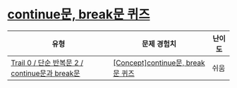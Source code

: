 # [continue문, break문 퀴즈](https://www.codetree.ai/trails/complete/curated-cards/univ-continue-break)

|유형|문제 경험치|난이도|
|---|---|---|
|[Trail 0 / 단순 반복문 2 / continue문과 break문](https://www.codetree.ai/trail-info/univ-python-tutorial/)|[[Concept]continue문, break문 퀴즈](https://www.codetree.ai/trails/complete/curated-cards/univ-continue-break/)|쉬움|

